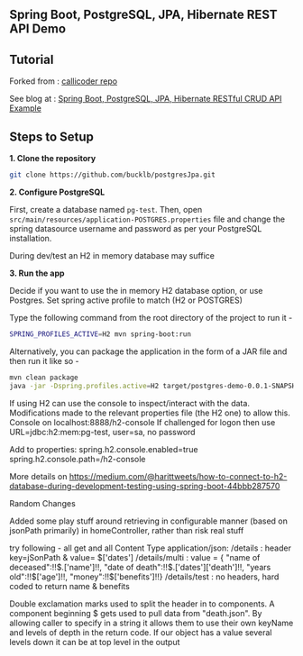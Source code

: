## Spring Boot, PostgreSQL, JPA, Hibernate REST API Demo

## Tutorial

Forked from :
[callicoder repo](https://github.com/callicoder/spring-boot-postgresql-jpa-hibernate-rest-api-demo.git)

See blog at :
[Spring Boot, PostgreSQL, JPA, Hibernate RESTful CRUD API Example](https://www.callicoder.com/spring-boot-jpa-hibernate-postgresql-restful-crud-api-example/)

## Steps to Setup

**1. Clone the repository**

```bash
git clone https://github.com/bucklb/postgresJpa.git
```

**2. Configure PostgreSQL**

First, create a database named `pg-test`. Then, open `src/main/resources/application-POSTGRES.properties` file and change the spring datasource username and password as per your PostgreSQL installation.

During dev/test an H2 in memory database may suffice

**3. Run the app**

Decide if you want to use the in memory H2 database option, or use Postgres.  Set spring active profile to match (H2 or POSTGRES)

Type the following command from the root directory of the project to run it -

```bash
SPRING_PROFILES_ACTIVE=H2 mvn spring-boot:run
```

Alternatively, you can package the application in the form of a JAR file and then run it like so -

```bash
mvn clean package
java -jar -Dspring.profiles.active=H2 target/postgres-demo-0.0.1-SNAPSHOT.jar
```


If using H2 can use the console to inspect/interact with the data.  Modifications made to the relevant properties file (the H2 one) to allow this.  
Console on localhost:8888/h2-console
If challenged for logon then use URL=jdbc:h2:mem:pg-test, user=sa, no password

Add to properties:
spring.h2.console.enabled=true
spring.h2.console.path=/h2-console

More details on 
https://medium.com/@harittweets/how-to-connect-to-h2-database-during-development-testing-using-spring-boot-44bbb287570


Random Changes


Added some play stuff around retrieving in configurable manner (based on jsonPath primarily) in homeController, rather than risk real stuff

try following - all get and all Content Type application/json:
  /details       : header key=jSonPath & value= $['dates']
  /details/multi : value = { "name of deceased":!!$.['name']!!, "date of death":!!$.['dates']['death']!!, "years old":!!$['age']!!, "money":!!$['benefits']!!}
  /details/test  : no headers, hard coded to return name & benefits

Double exclamation marks used to split the header in to components.  A component beginning $ gets used to pull data from "death.json".  By allowing caller to specify in a string it allows them to use their own keyName and levels of depth in the return code.  If our object has a value several levels down it can be at top level in the output






